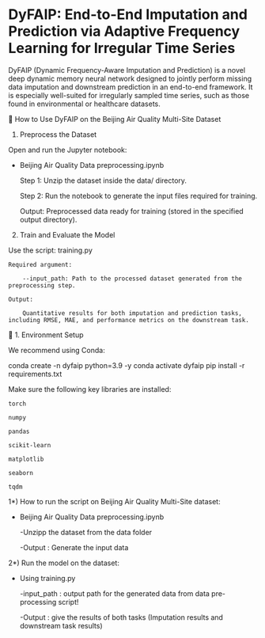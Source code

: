 # DyFAIP: End-to-End Imputation and Prediction via Adaptive Frequency Learning for Irregular Time Series

DyFAIP (Dynamic Frequency-Aware Imputation and Prediction) is a novel deep dynamic memory neural network designed to jointly perform missing data imputation and downstream prediction in an end-to-end framework. It is especially well-suited for irregularly sampled time series, such as those found in environmental or healthcare datasets.


📘 How to Use DyFAIP on the Beijing Air Quality Multi-Site Dataset

1. Preprocess the Dataset

Open and run the Jupyter notebook:

* Beijing Air Quality Data preprocessing.ipynb

    Step 1: Unzip the dataset inside the data/ directory.

    Step 2: Run the notebook to generate the input files required for training.

    Output: Preprocessed data ready for training (stored in the specified output directory).


2. Train and Evaluate the Model

Use the script:
training.py

    Required argument:

        --input_path: Path to the processed dataset generated from the preprocessing step.

    Output:

        Quantitative results for both imputation and prediction tasks, including RMSE, MAE, and performance metrics on the downstream task.

🔧 1. Environment Setup

We recommend using Conda:

conda create -n dyfaip python=3.9 -y
conda activate dyfaip
pip install -r requirements.txt

Make sure the following key libraries are installed:

    torch

    numpy

    pandas

    scikit-learn

    matplotlib

    seaborn

    tqdm


1*) How to run the script on Beijing Air Quality Multi-Site dataset:

  * Beijing Air Quality Data preprocessing.ipynb

    -Unzipp the dataset from the data folder
    
    -Output : Generate the input data 


2*) Run the model on the dataset:

   * Using training.py
     
      -input_path : output path for the generated data from data pre-processing script!
     
      -Output : give the results of both tasks (Imputation results and downstream task results)
